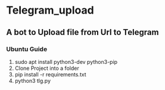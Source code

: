 # Telegram_upload

## A bot to Upload file from Url to Telegram

### Ubuntu Guide

1.  sudo apt install python3-dev python3-pip
2.  Clone Project into a folder
3.  pip install -r requirements.txt
4.  python3 tlg.py
